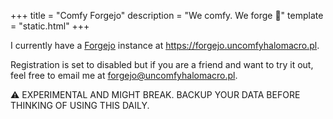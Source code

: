 +++
title = "Comfy Forgejo"
description = "We comfy. We forge 🧰"
template = "static.html"
+++

I currently have a [Forgejo](https://forgejo.org) instance at <https://forgejo.uncomfyhalomacro.pl>.

Registration is set to disabled but if you are a friend and want to try it out, feel free to email me at
[forgejo@uncomfyhalomacro.pl](mailto:forgejo@uncomfyhalomacro.pl).

⚠️ EXPERIMENTAL AND MIGHT BREAK. BACKUP YOUR DATA BEFORE THINKING OF USING
THIS DAILY.
